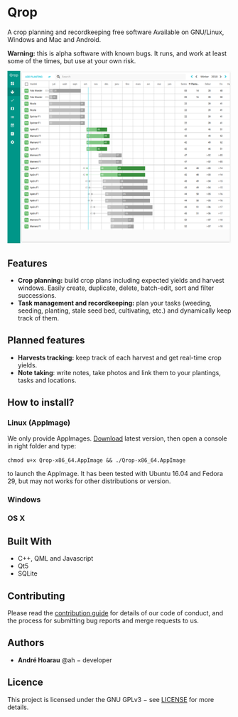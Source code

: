 # Qrop

A crop planning and recordkeeping free software Available on GNU/Linux, Windows and Mac and Android.

**Warning:** this is alpha software with known bugs. It runs, and work at least
some of the times, but use at your own risk.

![Screenshot of Qrop](qrop.png)

## Features

* **Crop planning:** build crop plans including expected yields and harvest
  windows. Easily create, duplicate, delete, batch-edit, sort and filter
  successions.
* **Task management and recordkeeping:** plan your tasks (weeding, seeding,
  planting, stale seed bed, cultivating, etc.) and dynamically keep track of
  them.

## Planned features

* **Harvests tracking:** keep track of each harvest and get real-time crop yields.
* **Note taking**: write notes, take photos and link them to your plantings, tasks and locations.

## How to install?

### Linux (AppImage)

We only provide AppImages. [Download](https://github.com/andreh11/qrop/releases/download/untagged-211173875fe8aa376dc9/Qrop-x86_64.AppImage) latest version, then open a console in right folder and type:

``chmod u+x Qrop-x86_64.AppImage && ./Qrop-x86_64.AppImage``

to launch the AppImage. It has been tested with Ubuntu 16.04 and Fedora 29, but
may not works for other distributions or version.

### Windows

### OS X

## Built With

* C++, QML and Javascript
* Qt5
* SQLite

## Contributing

Please read the [contribution guide](CONTRIBUTING.md) for details of our code of
conduct, and the process for submitting bug reports and merge requests to us.

## Authors

* **André Hoarau** @ah − developer

## Licence

This project is licensed under the GNU GPLv3 − see [LICENSE](LICENSE) for more details.
